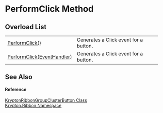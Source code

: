 # PerformClick Method


## Overload List
<table>
<tr>
<td><a href="45f37533-d8be-cd68-ac3f-143c103e8b18.md">PerformClick()</a></td>
<td>Generates a Click event for a button.</td></tr>
<tr>
<td><a href="0a8fb725-a062-e110-ef91-5555f55e3a89.md">PerformClick(EventHandler)</a></td>
<td>Generates a Click event for a button.</td></tr>
</table>

## See Also


#### Reference
<a href="1f0bb262-122d-4738-efd2-e9476cb0d1bf.md">KryptonRibbonGroupClusterButton Class</a>  
<a href="1e9bc734-cff9-e9b8-f013-94cdac669794.md">Krypton.Ribbon Namespace</a>  
